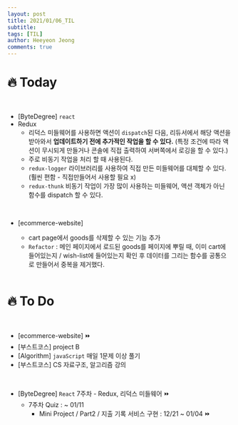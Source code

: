 ```yaml
---
layout: post
title: 2021/01/06_TIL
subtitle:
tags: [TIL]
author: Heeyeon Jeong
comments: true
---
```


# 🔥 Today

<br>

- [ByteDegree] `react`
- Redux
  - 리덕스 미들웨어를 사용하면 액션이 `dispatch`된 다음, 리듀서에서 해당 액션을 받아와서 <b>업데이트하기 전에 추가적인 작업을 할 수 있다.</b>
    (특정 조건에 따라 액션이 무시되게 만들거나 콘솔에 직접 출력하여 서버쪽에서 로깅을 할 수 있다.)
  - 주로 비동기 작업을 처리 할 때 사용된다.
  - `redux-logger` 라이브러리를 사용하여 직접 만든 미들웨어를 대체할 수 있다.(훨씬 편함 - 직접만들어서 사용할 필요 x)
  - `redux-thunk` 비동기 작업이 가장 많이 사용하는 미들웨어, 액션 객체가 아닌 함수를 dispatch 할 수 있다.

<br>

- [ecommerce-website]

  - cart page에서 goods를 삭제할 수 있는 기능 추가
  - `Refactor` : 메인 페이지에서 로드된 goods를 페이지에 뿌릴 때, 이미 cart에 들어있는지 / wish-list에 들어있는지 확인 후 데이터를 그리는 함수를 공통으로 만들어서 중복을 제거했다.

  <br>

# 🔥 To Do

<br>

- [ecommerce-website] ⏩
- [부스트코스] project B
- [Algorithm] `javaScript` 매일 1문제 이상 풀기
- [부스트코스] CS 자료구조, 알고리즘 강의

<br>

- [ByteDegree] `React` 7주차 - Redux, 리덕스 미들웨어 ⏩
  - 7주차 Quiz : ~ 01/11
    - Mini Project / Part2 / 지출 기록 서비스 구현 : 12/21 ~ 01/04 ⏩
